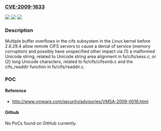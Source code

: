 ### [CVE-2009-1633](https://cve.mitre.org/cgi-bin/cvename.cgi?name=CVE-2009-1633)
![](https://img.shields.io/static/v1?label=Product&message=n%2Fa&color=blue)
![](https://img.shields.io/static/v1?label=Version&message=n%2Fa&color=blue)
![](https://img.shields.io/static/v1?label=Vulnerability&message=n%2Fa&color=brighgreen)

### Description

Multiple buffer overflows in the cifs subsystem in the Linux kernel before 2.6.29.4 allow remote CIFS servers to cause a denial of service (memory corruption) and possibly have unspecified other impact via (1) a malformed Unicode string, related to Unicode string area alignment in fs/cifs/sess.c; or (2) long Unicode characters, related to fs/cifs/cifssmb.c and the cifs_readdir function in fs/cifs/readdir.c.

### POC

#### Reference
- http://www.vmware.com/security/advisories/VMSA-2009-0016.html

#### Github
No PoCs found on GitHub currently.

